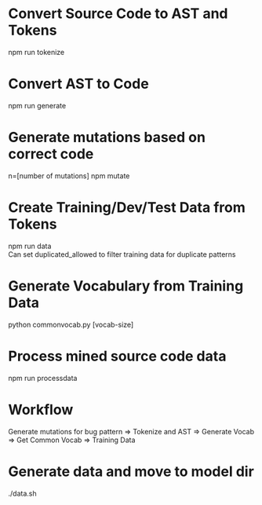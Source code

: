 # Convert Source Code to AST and Tokens  
npm run tokenize  

# Convert AST to Code  
npm run generate  

# Generate mutations based on correct code  
n=[number of mutations] npm mutate 

# Create Training/Dev/Test Data from Tokens
npm run data  
Can set duplicated_allowed to filter training data for duplicate patterns  

# Generate Vocabulary from Training Data  
python commonvocab.py [vocab-size]

# Process mined source code data  
npm run processdata  

# Workflow  
Generate mutations for bug pattern => Tokenize and AST => Generate Vocab => Get Common Vocab => Training Data  

# Generate data and move to model dir    
./data.sh  
